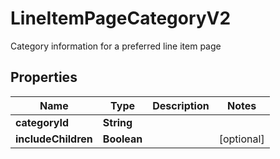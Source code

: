 

# LineItemPageCategoryV2

Category information for a preferred line item page

## Properties

| Name | Type | Description | Notes |
|------------ | ------------- | ------------- | -------------|
|**categoryId** | **String** |  |  |
|**includeChildren** | **Boolean** |  |  [optional] |




